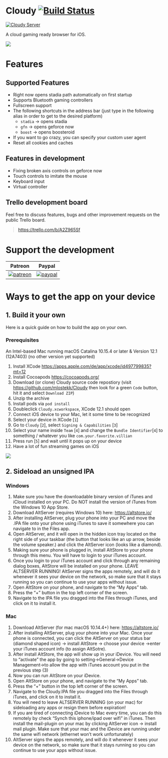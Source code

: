 # Cloudy [![Build Status](https://app.bitrise.io/app/49fce2359d6d6a84/status.svg?token=TBrG_oLSXY9A8UfySh1Y9w&branch=develop)](https://app.bitrise.io/app/49fce2359d6d6a84)

[![Cloudy Server](https://img.shields.io/discord/591914197219016707.svg?label=Discord&logo=Discord&colorB=7289da&style=for-the-badge)](https://discord.gg/9sgTxFx)

A cloud gaming ready browser for iOS.

![](Media/cloudy.gif)

# Features

## Supported Features

- Right now opens stadia path automatically on first startup
- Supports Bluetooth gaming controllers
- Fullscreen support
- The following shortcuts in the address bar (just type in the following alias in order to get to the desired platform)
  - `stadia` -> opens stadia
  - `gfn` -> opens geforce now 
  - `boost` -> opens boosteroid
- If you want to go crazy, you can specify your custom user agent
- Reset all cookies and caches

## Features in development

- Fixing broken axis controls on geforce now
- Touch controls to imitate the mouse
- Keyboard input
- Virtual controller

## Trello development board

Feel free to discuss features, bugs and other improvement requests on the public Trello board.
> https://trello.com/b/A2Z965Sf

# Support the development

 Patreon             |  Paypal
:-------------------------:|:-------------------------:
[![patreon](Media/becomePatreon.png)](https://www.patreon.com/cloudyApp)  |  [![paypal](https://www.paypalobjects.com/en_US/i/btn/btn_donate_LG.gif)](https://paypal.me/pools/c/8tKK9M8XUi)

# Ways to get the app on your device

## 1. Build it your own

Here is a quick guide on how to build the app on your own.

### Prerequisites
An Intel-based Mac running macOS Catalina 10.15.4 or later & Version 12.1 (12A7403) (no other version yet supported)

1. Install XCode https://apps.apple.com/de/app/xcode/id497799835?mt=12
2. Install Cocoapods https://cocoapods.org/
3. Download (or clone) Cloudy source code repostiory (visit https://github.com/mlostekk/Cloudy then look for a green `Code` button, hit it and select `Download ZIP`)
4. Unzip the archive
5. Install pods via `pod install`
6. Doubleclick `Cloudy.xcworkspace`, XCode 12.1 should open
7. Connect iOS device to your Mac, let it some time to be recognized
8. Select your device in XCode [`1`]
9. Go to `Cloudy` [`2`], select `Signing & Capabilities` [`3`]
10. Select your name inside `Team` [`4`] and change the `Bundle Identifier`[`4`] to something / whatever you like `com.your.favorite.villian`
11. Press run [`5`] and wait until it pops up on your device
12. Have a lot of fun streaming games on iOS

![](Media/xcode.png)

## 2. Sideload an unsigned IPA

### Windows

1. Make sure you have the downloadable binary version of iTunes and iCloud installed on your PC. Do NOT install the version of iTunes from the Windows 10 App Store.
2. Download AltServer (requires Windows 10) here: https://altstore.io/
3. After installing AltServer, plug your phone into your PC and move the .IPA file onto your phone using iTunes to save it somewhere you can navigate to in the Files app. 
4. Open AltServer, and it will open in the hidden icon tray located on the right side of your taskbar (the button that looks like an up arrow, beside the volume speaker.) and click the AltServer icon (looks like a diamond).
5. Making sure your phone is plugged in, install AltStore to your phone through this menu. You will have to login to your iTunes account.
6. Once you login to your iTunes account and click through any remaining dialog boxes, AltStore will be installed on your phone. LEAVE ALTSERVER RUNNING! AltServer signs the apps remotely, and will do it whenever it sees your device on the network, so make sure that it stays running so you can continue to use your apps without issue.
7. Open AltStore on your phone, and navigate to the “My Apps” tab. 
8. Press the “+” button in the top left corner of the screen.
9. Navigate to the IPA file you dragged into the Files through iTunes, and click on it to install it.

### Mac

1. Download AltServer (for mac macOS 10.14.4+) here: https://altstore.io/
2. After installing AltServer, plug your phone into your Mac. Once your phone is connected, you can click the AltServer on your status bar (diamond shaped icon) -> install AltStore -> choose your device ->enter your iTunes account info (to assign AltSotre). 
3. After install AltStore, the app will show up in your iDevice. You will need to “activate” the app by going to setting->General->Device Management->to allow the app with iTunes account you put in the previous step (3)
4. Now you can run AltStore on your iDevice.
5. Open AltStore on your phone, and navigate to the “My Apps” tab.
6. Press the “+” button in the top left corner of the screen.
7. Navigate to the Cloudy.IPA file you dragged into the Files through iTunes, and click on it to install it.
8. You will need to leave ALTSERVER RUNNING (on your mac) for sideloading any apps or resign them before expiration! 
9. If you are tired of connecting iDevice to Mac every time, you can do this remotely by check “Synch this iphone/ipad over wifi” in iTunes. Then install the mail-plugin on your mac by clicking AltServer icon -> install mail plugin. Make sure that your mac and the iDevice are running under the same wifi network (ethernet won’t work unfortunately) 
10. AltServer signs the apps remotely, and will do it whenever it sees your device on the network, so make sure that it stays running so you can continue to use your apps without issue.